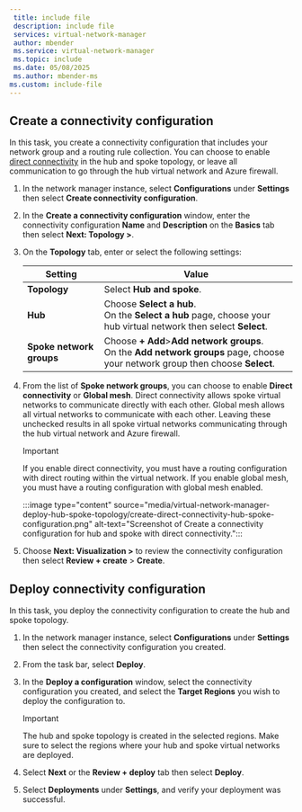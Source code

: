 ```yaml
---
 title: include file
 description: include file
 services: virtual-network-manager
 author: mbender
 ms.service: virtual-network-manager
 ms.topic: include
 ms.date: 05/08/2025
 ms.author: mbender-ms
ms.custom: include-file
---
```

## Create a connectivity configuration

In this task, you create a connectivity configuration that includes your network group and a routing rule collection. You can choose to enable [direct connectivity](../articles/virtual-network-manager/concept-connectivity-configuration.md#enable-direct-connectivity) in the hub and spoke topology, or leave all communication to go through the hub virtual network and Azure firewall.

1. In the network manager instance, select **Configurations** under **Settings** then select **Create connectivity configuration**.
2. In the **Create a connectivity configuration** window, enter the connectivity configuration **Name** and **Description** on the **Basics** tab then select **Next: Topology >**.
3. On the **Topology** tab, enter or select the following settings:

    | **Setting** | **Value** |
    |---|---|
    | **Topology** | Select **Hub and spoke**. |
    | **Hub** | Choose **Select a hub**.</br>On the **Select a hub** page, choose your hub virtual network then select **Select**. |
    | **Spoke network groups** | Choose **+ Add**>**Add network groups**.</br>On the **Add network groups** page, choose your network group then choose **Select**. |
4. From the list of **Spoke network groups**, you can choose to enable **Direct connectivity** or **Global mesh**. Direct connectivity allows spoke virtual networks to communicate directly with each other. Global mesh allows all virtual networks to communicate with each other. Leaving these unchecked results in all spoke virtual networks communicating through the hub virtual network and Azure firewall.

    > [!IMPORTANT]
    > If you enable direct connectivity, you must have a routing configuration with direct routing within the virtual network. If you enable global mesh, you must have a routing configuration with global mesh enabled.
   
   :::image type="content" source="media/virtual-network-manager-deploy-hub-spoke-topology/create-direct-connectivity-hub-spoke-configuration.png" alt-text="Screenshot of Create a connectivity configuration for hub and spoke with direct connectivity.":::

5. Choose **Next: Visualization >** to review the connectivity configuration then select **Review + create** > **Create**.

## Deploy connectivity configuration

In this task, you deploy the connectivity configuration to create the hub and spoke topology.

1. In the network manager instance, select **Configurations** under **Settings** then select the connectivity configuration you created.
2. From the task bar, select **Deploy**.
3. In the **Deploy a configuration** window, select the connectivity configuration you created, and select the **Target Regions** you wish to deploy the configuration to.

    > [!IMPORTANT]
    > The hub and spoke topology is created in the selected regions. Make sure to select the regions where your hub and spoke virtual networks are deployed.

4. Select **Next** or the **Review + deploy** tab then select **Deploy**.
5. Select **Deployments** under **Settings**, and verify your deployment was successful.

